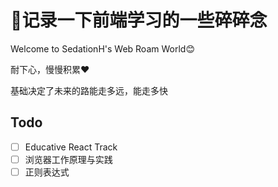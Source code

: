 # 📝记录一下前端学习的一些碎碎念

Welcome to SedationH's Web Roam World😊

耐下心，慢慢积累❤️

基础决定了未来的路能走多远，能走多快





## Todo

- [ ] Educative React Track
- [ ] 浏览器工作原理与实践
- [ ] 正则表达式